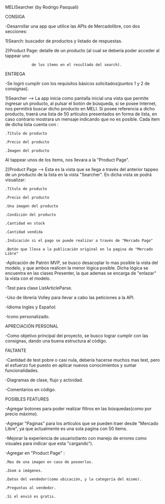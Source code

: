 MELISearcher (by Rodrigo Pasquali)


CONSIGA

-Desarrollar una app que utilice las APIs de Mercadolibre, con dos secciones:

1)Search: buscador de productos y listado de respuestas.

2)Product Page: detalle de un producto (al cual se debería poder acceder al tappear uno

                de los items en el resultado del search).


ENTREGA

-Se logró cumplir con los requisitos básicos solicitados(puntos 1 y 2 de consignas).

1)Searcher --> La app inicia como pantalla inicial una vista que permite ingresar un producto, al pulsar el botón de búsqueda,
  si se posee Internet, nos permitirá buscar dicho producto en MELI. Si posee referencia a dicho producto, traerá una lista de 50 artículos
  presentados en forma de lista, en caso contrario mostrara un mensaje indicando que no es posible. Cada item de dicha lista cuenta con :
	
	.Título de producto
	
	.Precio del producto

	.Imagen del producto

  Al tappear unos de los items, nos llevara a la "Product Page".

2)Product Page --> Esta es la vista que se llega a través del anterior tappeo de un producto de la lista en la vista "Searcher".
  En dicha vista se podrá visualizar:

	.Título de producto

	.Precio del producto

	.Una imagen del producto

	.Condición del producto

	.Cantidad en stock

	.Cantidad vendida

	.Indicación si el pago se puede realizar a través de "Mercado Pago"

	.Botón que lleva a la publicación original en la pagina de "Mercado Libre"

-Aplicación de Patrón MVP, se busco desacoplar lo mas posible la vista del modelo, y que ambos realicen la menor lógica posible. Dicha lógica se
  encuentra en las clases Presenter, la que ademas se encarga de "enlazar" la vista con el modelo.

-Test para clase ListArticleParse.

-Uso de librería Volley para llevar a cabo las peticiones a la API.

-Idioma Ingles y Español.

-Icono personalizado.


APRECIACIÓN PERSONAL

-Como objetivo principal del proyecto, se busco lograr cumplir con las consignas, dando una buena estructura al código.

FALTANTE

-Cantidad de test pobre o casi nula, debería hacerse muchos mas test, pero el esfuerzo fue puesto en aplicar nuevos conocimientos y sumar funcionalidades.

-Diagramas de clase, flujo y actividad.

-Comentarios en código.


POSIBLES FEATURES

-Agregar botones para poder realizar filtros en las búsquedas(como por precio máximo).

-Agregar "Paginas" para los artículos que se pueden traer desde "Mercado Libre", ya que actualmente es una sola pagina con 50 items.

-Mejorar la experiencia de usuario(tanto con manejo de errores como visuales para indicar que esta "cargando").

-Agregar en "Product Page" :

	.Mas de una imagen en caso de poseerlas.

	.Zoom a imágenes.

	.Datos del vendedor(como ubicación, y la categoría del mismo).

	.Preguntas al vendedor.

	.Si el envió es gratis.
